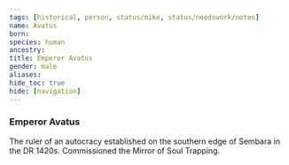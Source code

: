 ```yaml
---
tags: [historical, person, status/mike, status/needswork/notes]
name: Avatus
born:
species: human
ancestry:
title: Emperor Avatus
gender: male
aliases:
hide_toc: true
hide: [navigation]
---
```

### Emperor Avatus

The ruler of an autocracy established on the southern edge of Sembara in the DR 1420s. Commissioned the Mirror of Soul Trapping. 

